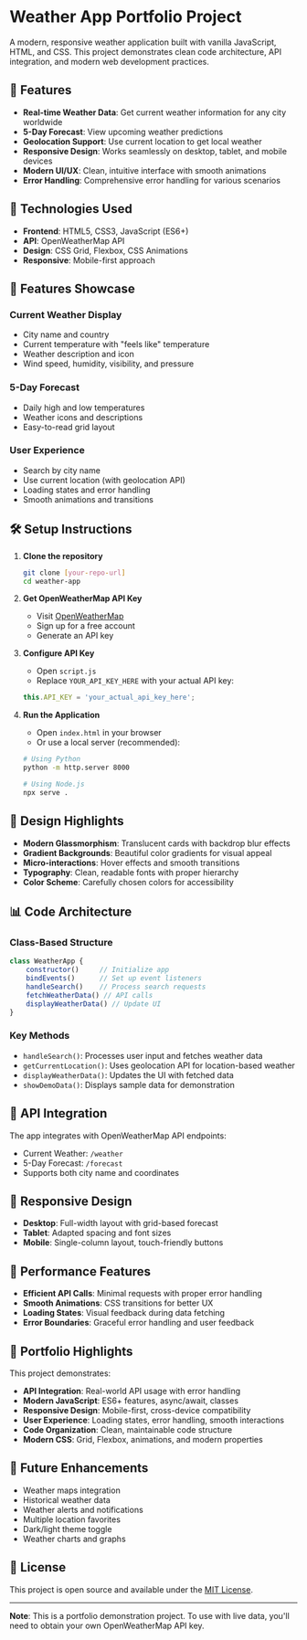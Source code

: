 # Weather App Portfolio Project

A modern, responsive weather application built with vanilla JavaScript, HTML, and CSS. This project demonstrates clean code architecture, API integration, and modern web development practices.

## 🌟 Features

- **Real-time Weather Data**: Get current weather information for any city worldwide
- **5-Day Forecast**: View upcoming weather predictions
- **Geolocation Support**: Use current location to get local weather
- **Responsive Design**: Works seamlessly on desktop, tablet, and mobile devices
- **Modern UI/UX**: Clean, intuitive interface with smooth animations
- **Error Handling**: Comprehensive error handling for various scenarios

## 🚀 Technologies Used

- **Frontend**: HTML5, CSS3, JavaScript (ES6+)
- **API**: OpenWeatherMap API
- **Design**: CSS Grid, Flexbox, CSS Animations
- **Responsive**: Mobile-first approach

## 📱 Features Showcase

### Current Weather Display
- City name and country
- Current temperature with "feels like" temperature
- Weather description and icon
- Wind speed, humidity, visibility, and pressure

### 5-Day Forecast
- Daily high and low temperatures
- Weather icons and descriptions
- Easy-to-read grid layout

### User Experience
- Search by city name
- Use current location (with geolocation API)
- Loading states and error handling
- Smooth animations and transitions

## 🛠️ Setup Instructions

1. **Clone the repository**
   ```bash
   git clone [your-repo-url]
   cd weather-app
   ```

2. **Get OpenWeatherMap API Key**
   - Visit [OpenWeatherMap](https://openweathermap.org/api)
   - Sign up for a free account
   - Generate an API key

3. **Configure API Key**
   - Open `script.js`
   - Replace `YOUR_API_KEY_HERE` with your actual API key:
   ```javascript
   this.API_KEY = 'your_actual_api_key_here';
   ```

4. **Run the Application**
   - Open `index.html` in your browser
   - Or use a local server (recommended):
   ```bash
   # Using Python
   python -m http.server 8000
   
   # Using Node.js
   npx serve .
   ```

## 🎨 Design Highlights

- **Modern Glassmorphism**: Translucent cards with backdrop blur effects
- **Gradient Backgrounds**: Beautiful color gradients for visual appeal
- **Micro-interactions**: Hover effects and smooth transitions
- **Typography**: Clean, readable fonts with proper hierarchy
- **Color Scheme**: Carefully chosen colors for accessibility

## 📊 Code Architecture

### Class-Based Structure
```javascript
class WeatherApp {
    constructor()     // Initialize app
    bindEvents()      // Set up event listeners
    handleSearch()    // Process search requests
    fetchWeatherData() // API calls
    displayWeatherData() // Update UI
}
```

### Key Methods
- `handleSearch()`: Processes user input and fetches weather data
- `getCurrentLocation()`: Uses geolocation API for location-based weather
- `displayWeatherData()`: Updates the UI with fetched data
- `showDemoData()`: Displays sample data for demonstration

## 🔧 API Integration

The app integrates with OpenWeatherMap API endpoints:
- Current Weather: `/weather`
- 5-Day Forecast: `/forecast`
- Supports both city name and coordinates

## 📱 Responsive Design

- **Desktop**: Full-width layout with grid-based forecast
- **Tablet**: Adapted spacing and font sizes
- **Mobile**: Single-column layout, touch-friendly buttons

## 🚀 Performance Features

- **Efficient API Calls**: Minimal requests with proper error handling
- **Smooth Animations**: CSS transitions for better UX
- **Loading States**: Visual feedback during data fetching
- **Error Boundaries**: Graceful error handling and user feedback

## 🎯 Portfolio Highlights

This project demonstrates:
- **API Integration**: Real-world API usage with error handling
- **Modern JavaScript**: ES6+ features, async/await, classes
- **Responsive Design**: Mobile-first, cross-device compatibility
- **User Experience**: Loading states, error handling, smooth interactions
- **Code Organization**: Clean, maintainable code structure
- **Modern CSS**: Grid, Flexbox, animations, and modern properties

## 🔮 Future Enhancements

- Weather maps integration
- Historical weather data
- Weather alerts and notifications
- Multiple location favorites
- Dark/light theme toggle
- Weather charts and graphs

## 📄 License

This project is open source and available under the [MIT License](LICENSE).

---

**Note**: This is a portfolio demonstration project. To use with live data, you'll need to obtain your own OpenWeatherMap API key.